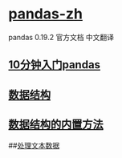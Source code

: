 # [pandas-zh](http://datamininginaction.github.io/pandas-zh/)

pandas 0.19.2 官方文档 中文翻译


## [10分钟入门pandas](https://github.com/DataMininginAction/pandas-zh/blob/master/10%E5%88%86%E9%92%9F%E5%85%A5%E9%97%A8pandas.ipynb)

## [数据结构](https://github.com/DataMininginAction/pandas-zh/blob/master/%E6%95%B0%E6%8D%AE%E7%BB%93%E6%9E%84.ipynb)


## [数据结构的内置方法](https://github.com/DataMininginAction/pandas-zh/blob/master/%E6%95%B0%E6%8D%AE%E7%BB%93%E6%9E%84%E7%9A%84%E5%86%85%E7%BD%AE%E6%96%B9%E6%B3%95.ipynb)


##[处理文本数据](https://github.com/DataMininginAction/pandas-zh/blob/master/%E5%A4%84%E7%90%86%E6%96%87%E6%9C%AC%E6%95%B0%E6%8D%AE.ipynb)

